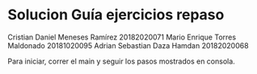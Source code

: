 # Solucion Guía ejercicios repaso
Cristian Daniel Meneses Ramírez 20182020071
Mario Enrique Torres Maldonado 20181020095
Adrian Sebastian Daza Hamdan 20182020068


Para iniciar, correr el main y seguir los pasos mostrados en consola.